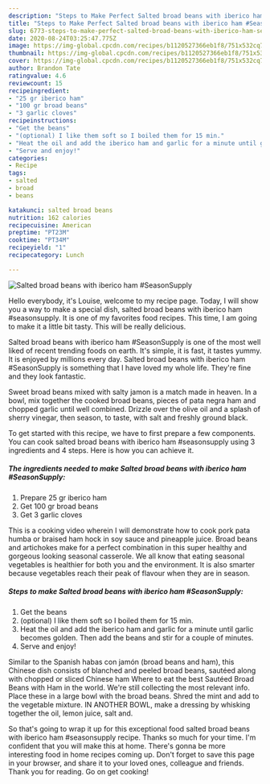 ```yaml
---
description: "Steps to Make Perfect Salted broad beans with iberico ham #SeasonSupply"
title: "Steps to Make Perfect Salted broad beans with iberico ham #SeasonSupply"
slug: 6773-steps-to-make-perfect-salted-broad-beans-with-iberico-ham-seasonsupply
date: 2020-08-24T03:25:47.775Z
image: https://img-global.cpcdn.com/recipes/b1120527366eb1f8/751x532cq70/salted-broad-beans-with-iberico-ham-seasonsupply-recipe-main-photo.jpg
thumbnail: https://img-global.cpcdn.com/recipes/b1120527366eb1f8/751x532cq70/salted-broad-beans-with-iberico-ham-seasonsupply-recipe-main-photo.jpg
cover: https://img-global.cpcdn.com/recipes/b1120527366eb1f8/751x532cq70/salted-broad-beans-with-iberico-ham-seasonsupply-recipe-main-photo.jpg
author: Brandon Tate
ratingvalue: 4.6
reviewcount: 15
recipeingredient:
- "25 gr iberico ham"
- "100 gr broad beans"
- "3 garlic cloves"
recipeinstructions:
- "Get the beans"
- "(optional) I like them soft so I boiled them for 15 min."
- "Heat the oil and add the iberico ham and garlic for a minute until garlic becomes golden. Then add the beans and stir for a couple of minutes."
- "Serve and enjoy!"
categories:
- Recipe
tags:
- salted
- broad
- beans

katakunci: salted broad beans 
nutrition: 162 calories
recipecuisine: American
preptime: "PT23M"
cooktime: "PT34M"
recipeyield: "1"
recipecategory: Lunch

---
```



![Salted broad beans with iberico ham #SeasonSupply](https://img-global.cpcdn.com/recipes/b1120527366eb1f8/751x532cq70/salted-broad-beans-with-iberico-ham-seasonsupply-recipe-main-photo.jpg)

Hello everybody, it's Louise, welcome to my recipe page. Today, I will show you a way to make a special dish, salted broad beans with iberico ham #seasonsupply. It is one of my favorites food recipes. This time, I am going to make it a little bit tasty. This will be really delicious.

Salted broad beans with iberico ham #SeasonSupply is one of the most well liked of recent trending foods on earth. It's simple, it is fast, it tastes yummy. It is enjoyed by millions every day. Salted broad beans with iberico ham #SeasonSupply is something that I have loved my whole life. They're fine and they look fantastic.

Sweet broad beans mixed with salty jamon is a match made in heaven. In a bowl, mix together the cooked broad beans, pieces of pata negra ham and chopped garlic until well combined. Drizzle over the olive oil and a splash of sherry vinegar, then season, to taste, with salt and freshly ground black.


To get started with this recipe, we have to first prepare a few components. You can cook salted broad beans with iberico ham #seasonsupply using 3 ingredients and 4 steps. Here is how you can achieve it.

<!--inarticleads1-->

##### The ingredients needed to make Salted broad beans with iberico ham #SeasonSupply:

1. Prepare 25 gr iberico ham
1. Get 100 gr broad beans
1. Get 3 garlic cloves


This is a cooking video wherein I will demonstrate how to cook pork pata humba or braised ham hock in soy sauce and pineapple juice. Broad beans and artichokes make for a perfect combination in this super healthy and gorgeous looking seasonal casserole. We all know that eating seasonal vegetables is healthier for both you and the environment. It is also smarter because vegetables reach their peak of flavour when they are in season. 

<!--inarticleads2-->

##### Steps to make Salted broad beans with iberico ham #SeasonSupply:

1. Get the beans
1. (optional) I like them soft so I boiled them for 15 min.
1. Heat the oil and add the iberico ham and garlic for a minute until garlic becomes golden. Then add the beans and stir for a couple of minutes.
1. Serve and enjoy!


Similar to the Spanish habas con jamón (broad beans and ham), this Chinese dish consists of blanched and peeled broad beans, sautéed along with chopped or sliced Chinese ham Where to eat the best Sautéed Broad Beans with Ham in the world. We&#39;re still collecting the most relevant info. Place these in a large bowl with the broad beans. Shred the mint and add to the vegetable mixture. IN ANOTHER BOWL, make a dressing by whisking together the oil, lemon juice, salt and. 

So that's going to wrap it up for this exceptional food salted broad beans with iberico ham #seasonsupply recipe. Thanks so much for your time. I'm confident that you will make this at home. There's gonna be more interesting food in home recipes coming up. Don't forget to save this page in your browser, and share it to your loved ones, colleague and friends. Thank you for reading. Go on get cooking!
